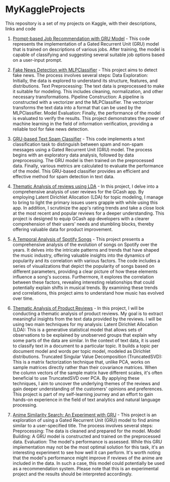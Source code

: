 # MyKaggleProjects
This repository is a set of my projects on Kaggle, with their descriptions, links and code

1. [Prompt-based Job Recommendation with GRU Model](https://www.kaggle.com/code/purrrplehaze/prompt-based-job-recommendation-with-gru-model) - This code represents the implementation of a Gated Recurrent Unit (GRU) model that is trained on descriptions of various jobs. After training, the model is capable of classifying and suggesting several suitable job options based on a user-input prompt.

2. [Fake News Detection with MLPClassifier](https://www.kaggle.com/code/purrrplehaze/fake-news-detection-with-mlpclassifier) - This project aims to detect fake news. The process involves several steps: Data Exploration: Initially, the data is explored to understand its structure, features, and distributions. Text Preprocessing: The text data is preprocessed to make it suitable for modeling. This includes cleaning, normalization, and other necessary transformations. Pipeline Construction: A pipeline is constructed with a vectorizer and the MLPClassifier. The vectorizer transforms the text data into a format that can be used by the MLPClassifier. Model Evaluation: Finally, the performance of the model is evaluated to verify the results. This project demonstrates the power of machine learning in the field of information verification, providing a reliable tool for fake news detection.

3. [GRU-based Text Spam Classifier](https://www.kaggle.com/code/purrrplehaze/gru-based-text-spam-classifier) - This code implements a text classification task to distinguish between spam and non-spam messages using a Gated Recurrent Unit (GRU) model. The process begins with an exploratory data analysis, followed by data preprocessing. The GRU model is then trained on the preprocessed data. Finally, various metrics are calculated to evaluate the performance of the model. This GRU-based classifier provides an efficient and effective method for spam detection in text data.

4. [Thematic Analysis of reviews using LDA](https://www.kaggle.com/code/purrrplehaze/thematic-analysis-of-reviews-using-lda) - In this project, I delve into a comprehensive analysis of user reviews for the GCash app. By employing Latent Dirichlet Allocation (LDA) for topic modeling, I manage to bring to light the primary issues users grapple with while using this app. In addition, I scrutinize the app's rating trends and take a close look at the most recent and popular reviews for a deeper understanding. This project is designed to equip GCash app developers with a clearer comprehension of their users' needs and stumbling blocks, thereby offering valuable data for product improvement.

5. [A Temporal Analysis of Spotify Songs](https://www.kaggle.com/code/purrrplehaze/a-temporal-analysis-of-spotify-songs) - This project presents a comprehensive analysis of the evolution of songs on Spotify over the years. It delves into the intricate patterns and trends that have shaped the music industry, offering valuable insights into the dynamics of popularity and its correlation with various factors. The code includes a series of visualizations that depict the popularity of songs based on different parameters, providing a clear picture of how these elements influence a song's success. Furthermore, it explores the correlation between these factors, revealing interesting relationships that could potentially explain shifts in musical trends. By examining these trends and correlations, this project aims to understand how music has evolved over time.

6. [Thematic Analysis of Product Reviews](https://www.kaggle.com/code/purrrplehaze/thematic-analysis-of-product-reviews) - In this project, I will be conducting a thematic analysis of product reviews. My goal is to extract meaningful insights from the text data provided by the reviews. I will be using two main techniques for my analysis: Latent Dirichlet Allocation (LDA): This is a generative statistical model that allows sets of observations to be explained by unobserved groups that explain why some parts of the data are similar. In the context of text data, it is used to classify text in a document to a particular topic. It builds a topic per document model and words per topic model, modeled as Dirichlet distributions. Truncated Singular Value Decomposition (TruncatedSVD): This is a matrix factorization technique that, unlike PCA, works on sample matrices directly rather than their covariance matrices. When the column vectors of the sample matrix have different scales, it's often beneficial to use TruncatedSVD over PCA. By applying these techniques, I aim to uncover the underlying themes of the reviews and gain deeper understanding of the customers' opinions and preferences. This project is part of my self-learning journey and an effort to gain hands-on experience in the field of text analytics and natural language processing.

7. [Anime Similarity Search: An Experiment with GRU](https://www.kaggle.com/code/purrrplehaze/anime-similarity-search-an-experiment-with-gru) - This project is an exploration of using a Gated Recurrent Unit (GRU) model to find anime similar to a user-specified title. The process involves several steps: Preprocessing: The data is cleaned and prepared for the model. Model Building: A GRU model is constructed and trained on the preprocessed data. Evaluation: The model's performance is assessed. While this GRU implementation may not be the most optimal solution for this task, it's an interesting experiment to see how well it can perform. It's worth noting that the model's performance might improve if reviews of the anime are included in the data. In such a case, this model could potentially be used as a recommendation system. Please note that this is an experimental project and the results should be interpreted accordingly.

